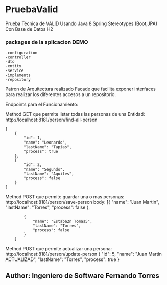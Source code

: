 # PruebaValid
Prueba Técnica de VALID
Usando Java 8 Spring Stereotypes (Boot,JPA) Con Base de Datos H2

### packages de la aplicacion DEMO
    -configuration
    -controller
    -dto
    -entity
    -service
    -implements
    -repository

Patron de Arquitectura realizado Facade que facilita exponer interfaces para realizar los diferentes accesos a un repositorio.

Endpoints para el Funcionamiento:

Method GET que permite listar todas las personas de una Entidad:
http://localhost:8181/person/find-all-person

    [
        {
            "id": 1,
            "name": "Leonardo",
            "lastName": "Tapias",
            "process": true
        },
        {
            "id": 2,
            "name": "Segundo",
            "lastName": "Aquiles",
            "process": false
        }
    ] 

Method POST que permite guardar una o mas personas: 
    http://localhost:8181/person/save-person
    body: 
        [{
                "name": "Juan Martin",
                "lastName": "Torres",
                "process": false
            },

            {
                "name": "Estaba2n Tomas5",
                "lastName": "Torres",
                "process": false
            }
        ]

Method PUST que permite actualizar una persona: 
    http://localhost:8181/person/update-person
        {
            "id": 5,
            "name": "Juan Martin ACTUALIZAD",
            "lastName": "Torres",
            "process": true
        }
    
## Author: Ingeniero de Software Fernando Torres     
    






